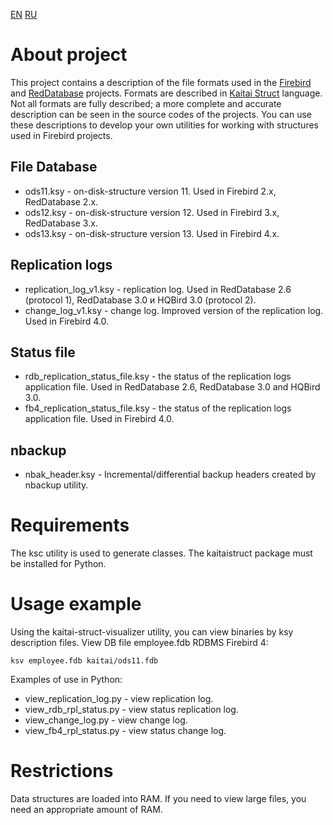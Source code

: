 [EN](README.md) [RU](README.ru.md)

# About project
This project contains a description of the file formats used in the [Firebird](https://firebirdsql.org/) and [RedDatabase](https://reddatabase.ru/) projects. Formats are described in  [Kaitai Struct](https://kaitai.io/) language. Not all formats are fully described; a more complete and accurate description can be seen in the source codes of the projects.
You can use these descriptions to develop your own utilities for working with structures used in Firebird projects.

## File Database
* ods11.ksy - on-disk-structure version 11. Used in Firebird 2.x, RedDatabase 2.x.
* ods12.ksy - on-disk-structure version 12. Used in Firebird 3.x, RedDatabase 3.x.
* ods13.ksy - on-disk-structure version 13. Used in Firebird 4.x.

## Replication logs
* replication_log_v1.ksy - replication log. Used in RedDatabase 2.6 (protocol 1), RedDatabase 3.0 и HQBird 3.0 (protocol 2).
* change_log_v1.ksy - change log. Improved version of the replication log. Used in Firebird 4.0.

## Status file
* rdb_replication_status_file.ksy - the status of the replication logs application file. Used in RedDatabase 2.6, RedDatabase 3.0 and HQBird 3.0.
* fb4_replication_status_file.ksy - the status of the replication logs application file. Used in Firebird 4.0.

## nbackup
* nbak_header.ksy - Incremental/differential backup headers created by nbackup utility.

# Requirements
The ksc utility is used to generate classes. 
The kaitaistruct package must be installed for Python.

# Usage example
Using the kaitai-struct-visualizer utility, you can view binaries by ksy description files.
View DB file employee.fdb RDBMS Firebird 4:

    ksv employee.fdb kaitai/ods11.fdb

Examples of use in Python: 

* view_replication_log.py - view replication log.
* view_rdb_rpl_status.py - view status replication log.
* view_change_log.py - view change log.
* view_fb4_rpl_status.py - view status change log.

# Restrictions
Data structures are loaded into RAM. If you need to view large files, you need an appropriate amount of RAM.
